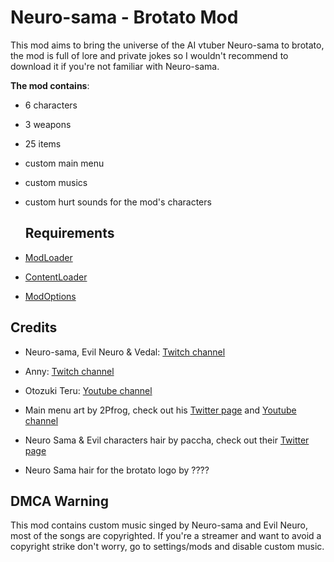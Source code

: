 # Neuro-sama - Brotato Mod
This mod aims to bring the universe of the AI vtuber Neuro-sama to brotato, the mod is full of lore and private jokes so I wouldn't recommend to download it if you're not familiar with Neuro-sama.

**The mod contains**:
* 6 characters
* 3 weapons
* 25 items
* custom main menu
* custom musics
* custom hurt sounds for the mod's characters

  ## Requirements
* [ModLoader](https://github.com/GodotModding/godot-mod-loader)
* [ContentLoader](https://github.com/BrotatoMods/Brotato-ContentLoader)
* [ModOptions](https://github.com/BrotatoMods/Brotato-Mod-Options)

## Credits
* Neuro-sama, Evil Neuro & Vedal: [Twitch channel](https://www.twitch.tv/vedal987)
* Anny: [Twitch channel](https://www.twitch.tv/anny)
* Otozuki Teru: [Youtube channel](https://www.youtube.com/@OtozukiTeru)

* Main menu art by 2Pfrog, check out his [Twitter page](https://twitter.com/2Pfrog) and [Youtube channel](https://www.youtube.com/@2pfrog)
* Neuro Sama & Evil characters hair by paccha, check out their [Twitter page](https://twitter.com/paccha_7)
* Neuro Sama hair for the brotato logo by ????

## DMCA Warning
This mod contains custom music singed by Neuro-sama and Evil Neuro, most of the songs are copyrighted.
If you're a streamer and want to avoid a copyright strike don't worry, go to settings/mods and disable custom music.
